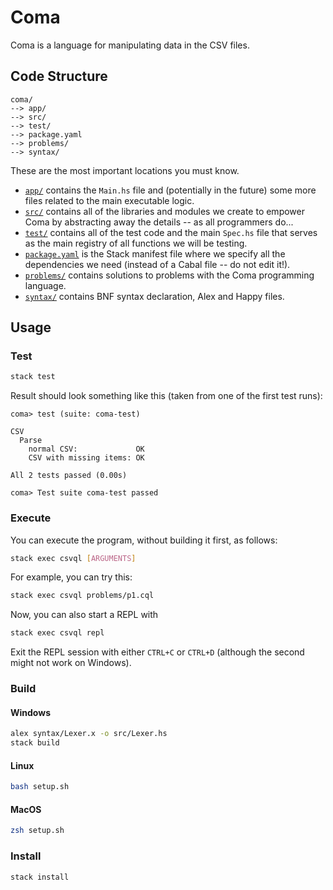 # Coma

Coma is a language for manipulating data in the CSV files.

## Code Structure

```
coma/
--> app/
--> src/
--> test/
--> package.yaml
--> problems/
--> syntax/
```

These are the most important locations you must know.

- [`app/`](app/) contains the `Main.hs` file and (potentially in the future)
  some more
  files related to the main executable logic.
- [`src/`](src/) contains all of the libraries and modules we create to empower
  Coma by
  abstracting away the details -- as all programmers do...
- [`test/`](test/) contains all of the test code and the main `Spec.hs` file
  that serves
  as the main registry of all functions we will be testing.
- [`package.yaml`](package.yaml) is the Stack manifest file where we specify all
  the dependencies we need (instead of a Cabal file -- do not edit it!).
- [`problems/`](problems/) contains solutions to problems with the Coma
  programming language.
- [`syntax/`](syntax/) contains BNF syntax declaration, Alex and Happy files.

## Usage

### Test

```bash
stack test
```

Result should look something like this (taken from one of the first test runs):

```
coma> test (suite: coma-test)

CSV
  Parse
    normal CSV:             OK
    CSV with missing items: OK

All 2 tests passed (0.00s)

coma> Test suite coma-test passed
```

### Execute

You can execute the program, without building it first, as follows:

```bash
stack exec csvql [ARGUMENTS]
```

For example, you can try this:

```bash
stack exec csvql problems/p1.cql
```

Now, you can also start a REPL with

```bash
stack exec csvql repl
```

Exit the REPL session with either `CTRL+C` or `CTRL+D` (although the second
might not work on Windows).

### Build

#### Windows

```bash
alex syntax/Lexer.x -o src/Lexer.hs
stack build
```

#### Linux

```bash
bash setup.sh
```

#### MacOS

```bash
zsh setup.sh
```

### Install

```bash
stack install
```
